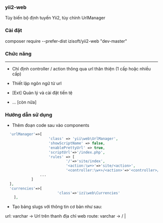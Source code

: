 ### yii2-web
Tùy biến bộ định tuyến Yii2, tùy chỉnh UrlManager

### Cài đặt
composer require --prefer-dist izisoft/yii2-web "dev-master"

### Chức năng
-------------
* Chỉ định  controller / action thông qua url thân thiện (1 cấp hoặc nhiều cấp)
* Thiết lập ngôn ngữ từ url
* [Ext] Quản lý và cài đặt tiền tệ

* ... [còn nữa]
### Hướng dẫn sử dụng
* Thêm đoạn code sau vào components
```php
  'urlManager'=>[
    				'class' => 'yii\web\UrlManager',
    				'showScriptName' => false,
    				'enablePrettyUrl' => true,
    				'scriptUrl'=>'/index.php',
    				'rules' => [
    						'/'=>'site/index',
    						'<action:\w+>'=>'site/<action>',    						
    						'<controller:\w+>/<action>'=>'<controller>/<action>'
                ...
            ]
  ],
  'currencies'=>[
						'class'=>'izi\web\Currencies'
	],
  ```
* Tạo bảng slugs với thông tin cơ bản như sau:

url: varchar -> Url trên thanh địa chỉ web
route: varchar -> <controller>/<action> | <action>
